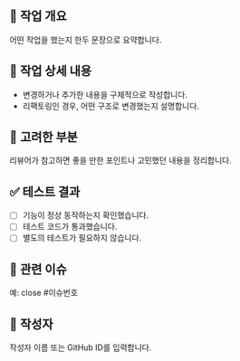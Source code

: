 ## 📌 작업 개요  
어떤 작업을 했는지 한두 문장으로 요약합니다.

## 🔧 작업 상세 내용  
- 변경하거나 추가한 내용을 구체적으로 작성합니다.
- 리팩토링인 경우, 어떤 구조로 변경했는지 설명합니다.

## 🧠 고려한 부분  
리뷰어가 참고하면 좋을 만한 포인트나 고민했던 내용을 정리합니다.

## ✅ 테스트 결과  
- [ ] 기능이 정상 동작하는지 확인했습니다.  
- [ ] 테스트 코드가 통과했습니다.  
- [ ] 별도의 테스트가 필요하지 않습니다.  

## 📎 관련 이슈  
예: close #이슈번호

## 🙋 작성자  
작성자 이름 또는 GitHub ID를 입력합니다.
